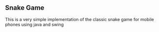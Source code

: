 ## Snake Game

This is a very simple implementation of the classic snake game for mobile phones using java and swing
